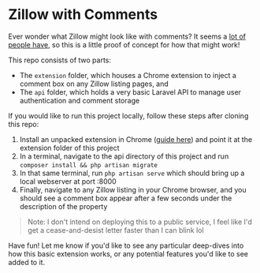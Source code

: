 # Zillow with Comments

Ever wonder what Zillow might look like with comments? It seems a [lot of people have](https://x.com/hankgreen/status/1479509887373643780?lang=en), so this is a little proof of concept for how that might work!

This repo consists of two parts:

- The `extension` folder, which houses a Chrome extension to inject a comment box on any Zillow listing pages, and
- The `api` folder, which holds a very basic Laravel API to manage user authentication and comment storage

If you would like to run this project locally, follow these steps after cloning this repo:

1. Install an unpacked extension in Chrome ([guide here](https://developer.chrome.com/docs/extensions/get-started/tutorial/hello-world#load-unpacked)) and point it at the extension folder of this project
2. In a terminal, navigate to the api directory of this project and run `composer install && php artisan migrate`
3. In that same terminal, run `php artisan serve` which should bring up a local webserver at port :8000
4. Finally, navigate to any Zillow listing in your Chrome browser, and you should see a comment box appear after a few seconds under the description of the property

> Note: I don't intend on deploying this to a public service, I feel like I'd get a cease-and-desist letter faster than I can blink lol

Have fun! Let me know if you'd like to see any particular deep-dives into how this basic extension works, or any potential features you'd like to see added to it.